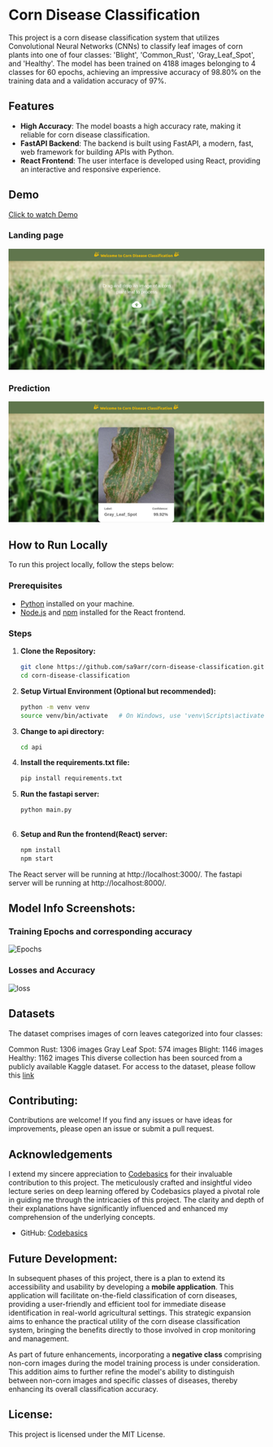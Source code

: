 # Corn Disease Classification

This project is a corn disease classification system that utilizes Convolutional Neural Networks (CNNs) to classify leaf images of corn plants into one of four classes: 'Blight', 'Common_Rust', 'Gray_Leaf_Spot', and 'Healthy'. The model has been trained on 4188 images belonging to 4 classes for 60 epochs, achieving an impressive accuracy of 98.80% on the training data and a validation accuracy of 97%.

## Features

- **High Accuracy**: The model boasts a high accuracy rate, making it reliable for corn disease classification.
- **FastAPI Backend**: The backend is built using FastAPI, a modern, fast, web framework for building APIs with Python.
- **React Frontend**: The user interface is developed using React, providing an interactive and responsive experience.

## Demo
[Click to watch Demo](https://www.youtube.com/watch?v=ZOwgG6mJfcA)

### Landing page
![Landingpage](https://github.com/sa9arr/corn-disease-classification/blob/master/screenshots/screenshot1.png)

### Prediction
![Prediction](https://github.com/sa9arr/corn-disease-classification/blob/master/screenshots/prediction.png)



## How to Run Locally

To run this project locally, follow the steps below:

### Prerequisites

- [Python](https://www.python.org/) installed on your machine.
- [Node.js](https://nodejs.org/) and [npm](https://www.npmjs.com/) installed for the React frontend.

### Steps

1. **Clone the Repository:**
   ```bash
   git clone https://github.com/sa9arr/corn-disease-classification.git
   cd corn-disease-classification

2. **Setup Virtual Environment (Optional but recommended):**
   ```bash
   python -m venv venv
   source venv/bin/activate   # On Windows, use 'venv\Scripts\activate'
   
3. **Change to api directory:**
   ```bash
   cd api

4. **Install the requirements.txt file:**
   ```bash  
   pip install requirements.txt

5. **Run the fastapi server:**
   ```bash
   python main.py
 
   
6. **Setup and Run the frontend(React) server:**
   ```bash
   npm install
   npm start

 The React server will be running at http://localhost:3000/.
 The fastapi server will be running at http://localhost:8000/.

## Model Info Screenshots:
### Training Epochs and corresponding accuracy
![Epochs](https://github.com/sa9arr/corn-disease-classification/blob/master/screenshots/epochs.png)

### Losses and Accuracy
![loss](https://github.com/sa9arr/corn-disease-classification/blob/master/screenshots/losses%20and%20accuracy.png)

## Datasets

The dataset comprises images of corn leaves categorized into four classes:

Common Rust: 1306 images
Gray Leaf Spot: 574 images
Blight: 1146 images
Healthy: 1162 images
This diverse collection has been sourced from a publicly available Kaggle dataset. For access to the dataset, please follow this [link](https://www.kaggle.com/datasets/smaranjitghose/corn-or-maize-leaf-disease-dataset) 

  
## Contributing:
Contributions are welcome! If you find any issues or have ideas for improvements, please open an issue or submit a pull request.


## Acknowledgements

I extend my sincere appreciation to [Codebasics](https://github.com/codebasics) for their invaluable contribution to this project. The meticulously crafted and insightful video lecture series on deep learning offered by Codebasics played a pivotal role in guiding me through the intricacies of this project. The clarity and depth of their explanations have significantly influenced and enhanced my comprehension of the underlying concepts.

- GitHub: [Codebasics](https://github.com/codebasics)

## Future Development:

In subsequent phases of this project, there is a plan to extend its accessibility and usability by developing a **mobile application**. This application will facilitate on-the-field classification of corn diseases, providing a user-friendly and efficient tool for immediate disease identification in real-world agricultural settings. This strategic expansion aims to enhance the practical utility of the corn disease classification system, bringing the benefits directly to those involved in crop monitoring and management.

As part of future enhancements, incorporating a **negative class** comprising non-corn images during the model training process is under consideration. This addition aims to further refine the model's ability to distinguish between non-corn images and specific classes of diseases, thereby enhancing its overall classification accuracy.

## License:
This project is licensed under the MIT License.


